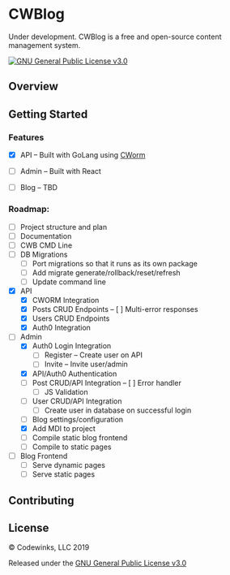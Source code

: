 # CWBlog
Under development. CWBlog is a free and open-source content management system.

[![GNU General Public License v3.0](https://img.shields.io/github/license/codewinks/cwblog.svg)](https://opensource.org/licenses/GPL-3.0)

## Overview

## Getting Started

### Features
* [x] API – Built with GoLang using [CWorm](https://github.com/codewinks/cworm)
* [ ] Admin – Built with React
* [ ] Blog – TBD


### Roadmap:
- [ ] Project structure and plan
- [ ] Documentation
- [ ] CWB CMD Line
- [ ] DB Migrations
    - [ ] Port migrations so that it runs as its own package
    - [ ] Add migrate generate/rollback/reset/refresh
    - [ ] Update command line
- [x] API
    - [x] CWORM Integration
    - [x] Posts CRUD Endpoints
        – [ ] Multi-error responses
    - [x] Users CRUD Endpoints
    - [x] Auth0 Integration
- [ ] Admin
    - [x] Auth0 Login Integration
        - [ ] Register – Create user on API
        - [ ] Invite – Invite user/admin
    - [x] API/Auth0 Authentication
    - [ ] Post CRUD/API Integration
        – [ ] Error handler
        - [ ] JS Validation
    - [ ] User CRUD/API Integration
        - [ ] Create user in database on successful login
    - [ ] Blog settings/configuration
    - [x] Add MDI to project
    - [ ] Compile static blog frontend
    - [ ] Compile to static pages    
- [ ] Blog Frontend
    - [ ] Serve dynamic pages
    - [ ] Serve static pages

## Contributing

## License
© Codewinks, LLC 2019

Released under the [GNU General Public License v3.0](https://github.com/codewinks/cwblog/blob/master/LICENSE)






